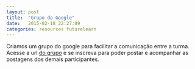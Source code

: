 ```yaml
---
layout: post
title:  "Grupo do Google"
date:   2015-02-18 22:27:09
categories: resources futurelearn
---
```


Criamos um grupo do google para facilitar a comunicação entre a turma. Acesse a url
[do grupo][group-url] e se inscreva para poder postar e acompanhar as postagens dos
demais participantes.


[group-url]: https://groups.google.com/forum/?hl=pt-BR#!forum/ads2015-tarde 
